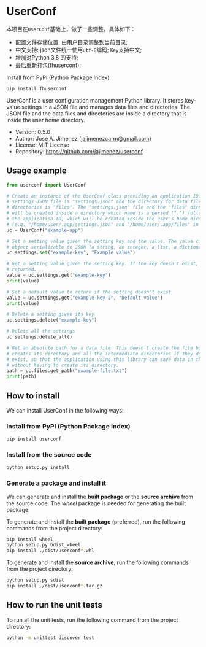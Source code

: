 # UserConf

本项目在`UserConf`基础上，做了一些调整，具体如下：

- 配置文件存储位置, 由用户目录调整到当前目录;
- 中文支持: json文件统一使用`utf-8`编码; `Key`支持中文;
- 增加对Python 3.8 的支持;
- 最后重新打包(fhuserconf);

Install from PyPI (Python Package Index)

```bash
pip install fhuserconf
```

UserConf is a user configuration management Python library. It stores key-value
settings in a JSON file and manages data files and directories. The JSON file
and the data files and directories are inside a directory that is inside the
user home directory.

- Version: 0.5.0
- Author: Jose A. Jimenez (jajimenezcarm@gmail.com)
- License: MIT License
- Repository: https://github.com/jajimenez/userconf

## Usage example

```python
from userconf import UserConf

# Create an instance of the UserConf class providing an application ID. The
# settings JSON file is "settings.json" and the directory for data files and
# directories is "files". The "settings.json" file and the "files" directory
# will be created inside a directory which name is a period (".") followed by
# the application ID, which will be created inside the user's home directory
# (e.g. "/home/user/.app/settings.json" and "/home/user/.app/files" in Linux).
uc = UserConf("example-app")

# Set a setting value given the setting key and the value. The value can be any
# object serializable to JSON (a string, an integer, a list, a dictionary...).
uc.settings.set("example-key", "Example value")

# Get a setting value given the setting key. If the key doesn't exist, None is
# returned.
value = uc.settings.get("example-key")
print(value)

# Set a default value to return if the setting doesn't exist
value = uc.settings.get("example-key-2", "Default value")
print(value)

# Delete a setting given its key
uc.settings.delete("example-key")

# Delete all the settings
uc.settings.delete_all()

# Get an absolute path for a data file. This doesn't create the file but it
# creates its directory and all the intermediate directories if they don't
# exist, so that the application using this library can save data in this path
# without having to create its directory.
path = uc.files.get_path("example-file.txt")
print(path)
```

## How to install

We can install UserConf in the following ways:

### Install from PyPI (Python Package Index)

```bash
pip install userconf
```

### Install from the source code

```bash
python setup.py install
```

### Generate a package and install it

We can generate and install the **built package** or the **source archive**
from the source code. The *wheel* package is needed for generating the built
package.

To generate and install the **built package** (preferred), run the following
commands from the project directory:

```bash
pip install wheel
python setup.py bdist_wheel
pip install ./dist/userconf*.whl
```

To generate and install the **source archive**, run the following commands from
the project directory:

```bash
python setup.py sdist
pip install ./dist/userconf*.tar.gz
```

## How to run the unit tests

To run all the unit tests, run the following command from the project
directory:

```bash
python -m unittest discover test
```